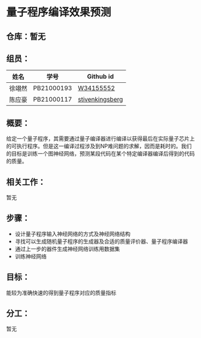 # 量子程序编译效果预测
## 仓库：暂无
## 组员：

| 姓名   | 学号       | Github id                                  |
| ------ | ---------- | ------------------------------------------ |
| 徐翊然 | PB21000193 | [W34155552](https://github.com/W34155552)   |
| 陈应豪 | PB21000117 | [stivenkingsberg](https://github.com/stivenkingsberg) |

## 概要：

给定一个量子程序，其需要通过量子编译器进行编译以获得最后在实际量子芯片上的可执行程序。但是这一编译过程涉及到NP难问题的求解，因而是耗时的。我们的目标是训练一个图神经网络，预测某段代码在某个特定编译器编译后得到的代码的质量。

## 相关工作：

暂无

## 步骤：

* 设计量子程序输入神经网络的方式及神经网络结构
* 寻找可以生成随机量子程序的生成器及合适的质量评价器、量子程序编译器
* 通过上一步的器件生成神经网络训练用数据集
* 训练神经网络

## 目标：

能较为准确快速的得到量子程序对应的质量指标


## 分工：

暂无